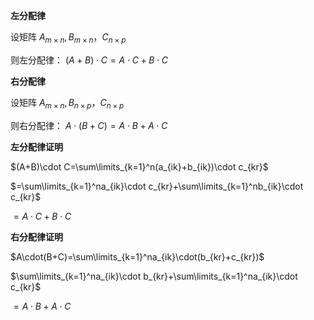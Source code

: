 **左分配律**  
  
设矩阵 $A_{m\times n}, B_{m\times n}，C_{n\times p}$  
  
则左分配律： $(A+B)\cdot C=A\cdot C+B\cdot C$  
  
**右分配律**  
  
设矩阵 $A_{m\times n}, B_{n\times p}，C_{n\times p}$  
  
则右分配律： $A\cdot(B+C)=A\cdot B+A\cdot C$  
  
**左分配律证明**  
  
 $(A+B)\cdot C=\sum\limits_{k=1}^n(a_{ik}+b_{ik})\cdot c_{kr}$  
  
 $=\sum\limits_{k=1}^na_{ik}\cdot c_{kr}+\sum\limits_{k=1}^nb_{ik}\cdot c_{kr}$  
  
 $=A\cdot C+B\cdot C$  
  
**右分配律证明**  
  
 $A\cdot(B+C)=\sum\limits_{k=1}^na_{ik}\cdot(b_{kr}+c_{kr})$  
  
 $\sum\limits_{k=1}^na_{ik}\cdot b_{kr}+\sum\limits_{k=1}^na_{ik}\cdot c_{kr}$  
  
 $=A\cdot B+A\cdot C$  
